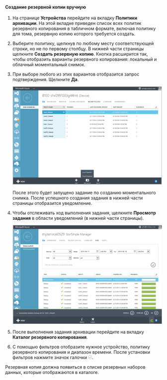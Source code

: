 
#### Создание резервной копии вручную

1. На странице **Устройства** перейдите на вкладку **Политики архивации**. На этой вкладке приведен список всех политик резервного копирования в табличном формате, включая политику для тома, резервную копию которого требуется создать.

2. Выберите политику, щелкнув по любому месту соответствующей строки, но не по первому столбцу. В нижней части страницы щелкните **Создать резервную копию**. Кнопка расширится так, чтобы отобразить варианты резервного копирования: локальный и облачный моментальный снимок.

3. При выборе любого из этих вариантов отобразится запрос подтверждения. Щелкните **Да**.

    ![Создание вручную копии backup1](./media/storsimple-create-manual-backup/HCS_CreateManualBackup1-include.png)
 
    После этого будет запущено задание по созданию моментального снимка. После успешного создания задания в нижней части страницы отобразится уведомление.

4. Чтобы отслеживать ход выполнения задания, щелкните **Просмотр задания** в области уведомлений (в нижней части страницы).

    ![Создание вручную копии backup2](./media/storsimple-create-manual-backup/HCS_CreateManualBackup2-include.png)

5. После выполнения задания архивации перейдите на вкладку **Каталог резервного копирования**.

6. С помощью фильтров отобразите нужное устройство, политику резервного копирования и диапазон времени. После установки фильтров нажмите значок галочки ![значок галочки](./media/storsimple-create-manual-backup/HCS_CheckIcon-include.png).

  Резервная копия должна появиться в списке резервных наборов данных, которые отображаются в каталоге.

<!---HONumber=July15_HO2-->